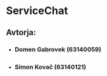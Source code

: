 # ServiceChat #
## Avtorja: ##
* ### Domen Gabrovek (63140059) ###
* ### Simon Kovač (63140121) ###
